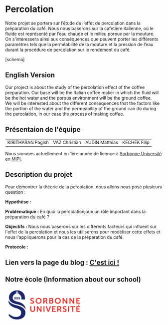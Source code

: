 # Percolation 

Notre projet se portera sur l’étude de l’effet de percolation dans la préparation du café. Nous nous baserons sur la cafetière italienne, où le fluide est représenté par l’eau chaude et le milieu poreux par la mouture. </br>
On s’intéressera ainsi aux conséquences que peuvent porter les différents paramètres tels que la perméabilité de la mouture et la pression de l’eau durant la procédure de percolation sur le rendement du café.

[schema] 

## English Version 

Our project is about the study of the percolation effect of the coffee preparation. Our base will be the Italian coffee maker in which the fluid will be the hot water and the porous environment will be the ground coffee. </br>
We will be interested about the different consequences that the factors like the portion of the water and the permeability of the ground can do during the percolation, in our case the process of making coffee.

## Présentaion de l'équipe

<table>
    <tr>
        <td>KIRITHARAN Pagish</td>
        <td>VAZ Christian</td>
        <td>AUDIN Matthias</td>
        <td>KECHEK Filip</td>
    </tr>
</table>


Nous sommes actuellement en 1ère année de licence à [Sorbonne Université](https://www.sorbonne-universite.fr/) en [MIPI](http://licence.premiereannee.sorbonne-universite.fr/fr/la-licence-1ere-annee/portail-mipi.html).

## Description du projet

Pour démontrer la théorie de la percolation, nous allons nous posé plusieurs question :

**Hypothèse :** 

**Problématique :** En quoi la percolationjoue un rôle important dans la préparation du café ?

**Objectifs :** Nous nous baserons sur les différents facteurs qui influent sur l'effet de la percolation et nous les utiliserons pour modéliser cette effets et nous l'appliquerons pour la cas de la préparation du café. 

**Protocole :**


## Lien vers la page du blog : <a href="blog.html"> C'est ici ! </a>

## Notre école (Information about our school)

<a href = "https://www.sorbonne-universite.fr/">
 <img src="./image/logo_su.png" width="250">
</a>
